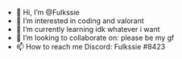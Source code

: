 - 👋 Hi, I’m @Fulkssie
- 👀 I’m interested in coding and valorant
- 🌱 I’m currently learning idk whatever i want
- 💞️ I’m looking to collaborate on: please be my gf
- 📫 How to reach me Discord: Fulkssie #8423
